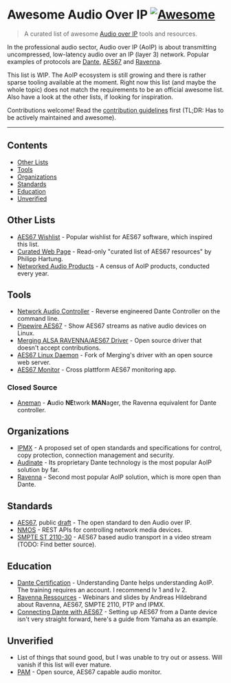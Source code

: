 # Awesome Audio Over IP [![Awesome](https://awesome.re/badge.svg)](https://awesome.re)

> A curated list of awesome [Audio over IP](https://www.avid.com/resource-center/audio-over-ip-avb-and-dante-what-todays-music-producer-should-know) tools and resources.

In the professional audio sector, Audio over IP (AoIP) is about transmitting uncompressed, low-latency audio over an IP (layer 3) network. Popular examples of protocols are [Dante](https://en.wikipedia.org/wiki/Dante_(networking)), [AES67](https://en.wikipedia.org/wiki/AES67) and [Ravenna](https://en.wikipedia.org/wiki/Ravenna_(networking)).

This list is WIP. The AoIP ecosystem is still growing and there is rather sparse tooling available at the moment. Right now this list (and maybe the whole topic) does not match the requirements to be an official awesome list. Also have a look at the other lists, if looking for inspiration.

Contributions welcome! Read the [contribution guidelines](contributing.md) first (TL;DR: Has to be actively maintained and awesome).

---

## Contents

- [Other Lists](#other-lists)
- [Tools](#tools)
- [Organizations](#organizations)
- [Standards](#standards)
- [Education](#education)
- [Unverified](#unverified)

## Other Lists

- [AES67 Wishlist](https://gist.github.com/njh/c9196c465ea33ae9f97db782870464ef) - Popular wishlist for AES67 software, which inspired this list.
- [Curated Web Page](https://aes67.app/resources) - Read-only "curated list of AES67 resources" by Philipp Hartung.
- [Networked Audio Products](https://rhconsulting.uk/blog/networked-audio-products-2024/) - A census of AoIP products, conducted every year.

## Tools

- [Network Audio Controller](https://github.com/chris-ritsen/network-audio-controller) - Reverse engineered Dante Controller on the command line.
- [Pipewire AES67](https://gitlab.freedesktop.org/pipewire/pipewire/-/wikis/AES67) - Show AES67 streams as native audio devices on Linux.
- [Merging ALSA RAVENNA/AES67 Driver](https://bitbucket.org/MergingTechnologies/ravenna-alsa-lkm/src/master/) - Open source driver that doesn't accept contributions.
- [AES67 Linux Daemon](https://github.com/bondagit/aes67-linux-daemon) - Fork of Merging's driver with an open source web server.
- [AES67 Monitor](https://github.com/philhartung/aes67-monitor) - Cross plattform AES67 monitoring app.

### Closed Source

- [Aneman](https://www.merging.com/aneman/) - **A**udio **NE**twork **MAN**ager, the Ravenna equivalent for Dante controller.

## Organizations

- [IPMX](https://ipmx.io/about/) - A proposed set of open standards and specifications for control, copy protection, connection management and security.
- [Audinate](https://audinate.com) - Its proprietary Dante technology is the most popular AoIP solution by far.
- [Ravenna](https://www.ravenna-network.com/) - Second most popular AoIP solution, which is more open than Dante.

## Standards

- [AES67](https://www.aes.org/publications/standards/search.cfm?docID=96), public [draft](https://aes2.org/standards-blog/call-for-comment-on-draft-revised-aes67-xxxx-high-performance-streaming-audio-over-ip-interoperability/) - The open standard to den Audio over IP.
- [NMOS](https://github.com/AMWA-TV/nmos) - REST APIs for controlling network media devices.
- [SMPTE ST 2110-30](https://en.wikipedia.org/wiki/SMPTE_2110) - AES67 based audio transport in a video stream (TODO: Find better source).

## Education

- [Dante Certification](https://www.getdante.com/resources/training/dante-certification-program/) - Understanding Dante helps understanding AoIP. The training requires an account. I recommend lv 1 and lv 2.
- [Ravenna Ressources](https://www.ravenna-network.com/resources/) - Webinars and slides by Andreas Hildebrand about Ravenna, AES67, SMPTE 2110, PTP and IPMX.
- [Connecting Dante with AES67](https://download.yamaha.com/files/tcm:39-868466/) - Setting up AES67 from a Dante device isn't very straight forward, here's a guide from Yamaha as an example.


## Unverified

- List of things that sound good, but I was unable to try out or assess. Will vanish if this list will ever mature.
- [PAM](https://github.com/martim01/pam) - Open source, AES67 capable audio monitor.

